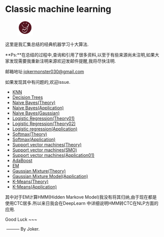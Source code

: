 # Classic machine learning
<figure class="third">
    <img src="picture/heyra.png" width="50" heigth="50"/>
</figure>

这里是我汇集总结的经典机器学习十大算法.

**Ps:**在总结的过程中,查询和引用了很多资料,以至于有些来源尚未注明,如果大家发现需要我重新注明来源欢迎发邮件提醒,我将尽快注明.

邮箱地址:jokermonster030@gmail.com

如果发现其中有问题的,欢迎issue.

- [KNN](https://github.com/woaij100/Classic_machine_learning/blob/master/1-K%20nearest%20neighbor.ipynb)
- [Decision Trees](https://github.com/woaij100/Classic_machine_learning/blob/master/2-Decision%20Trees.ipynb)
- [Naive Bayes(Theory)](https://github.com/woaij100/Classic_machine_learning/blob/master/3-1Naive%20Bayes(Theory).ipynb)
- [Naive Bayes(Application)](https://github.com/woaij100/Classic_machine_learning/blob/master/3-2Naive%20Bayes(Application).ipynb)
- [Naive Bayes(Gaussian)](https://github.com/woaij100/Classic_machine_learning/blob/master/3-3%20Naive%20Bayes(Gaussian).ipynb)
- [Logistic Regression(Theory01)](https://github.com/woaij100/Classic_machine_learning/blob/master/4-1%20Logistic%20Regression(Theory01).ipynb)
- [Logistic Regression(Theory02)](https://github.com/woaij100/Classic_machine_learning/blob/master/4-2%20Logistic%20Regression(Theory02).ipynb)
- [Logistic regression(Application)](https://github.com/woaij100/Classic_machine_learning/blob/master/4-3%20Logistic%20regression(Application).ipynb)
- [Softmax(Theory)](https://github.com/woaij100/Classic_machine_learning/blob/master/4-4%20Softmax(Theory).ipynb)
- [Softmax(Application)](https://github.com/woaij100/Classic_machine_learning/blob/master/4-5%20Softmax(Application).ipynb)
- [Support vector machines(Theory)](https://github.com/woaij100/Classic_machine_learning/blob/master/5-1Support%20vector%20machines(Theory).ipynb)
- [Support vector machines(SMO)](https://github.com/woaij100/Classic_machine_learning/blob/master/5-2Support%20vector%20machines(SMO).ipynb)
- [Support vector machines(Application01)](https://github.com/woaij100/Classic_machine_learning/blob/master/5-3%20Support%20vector%20machines(Application01).ipynb)
- [AdaBoost](https://github.com/woaij100/Classic_machine_learning/blob/master/6-AdaBoost.ipynb)
- [EM](https://github.com/woaij100/Classic_machine_learning/blob/master/7-1EM.ipynb)
- [Gaussian Mixture(Theory)](https://github.com/woaij100/Classic_machine_learning/blob/master/7-2Gaussian%20Mixture(Theory).ipynb)
- [Gaussian Mixture Model(Application)](https://github.com/woaij100/Classic_machine_learning/blob/master/7-3Gaussian%20Mixture%20Model(Application).ipynb)
- [K-Means(Theory)](https://github.com/woaij100/Classic_machine_learning/blob/master/8-1%20K-Means(Theory).ipynb)
- [K-Means(Application)](https://github.com/woaij100/Classic_machine_learning/blob/master/8-2%20K-Means(Application).ipynb)



其中对于EM计算HMM(Hidden Markove Model)我没有将其归纳,由于现在都是使用CTC居多.所以来日我会在DeepLearn 中详细说明HMM转CTC在NLP方面的应用.

Good Luck ~~~

​																				——— By Joker.